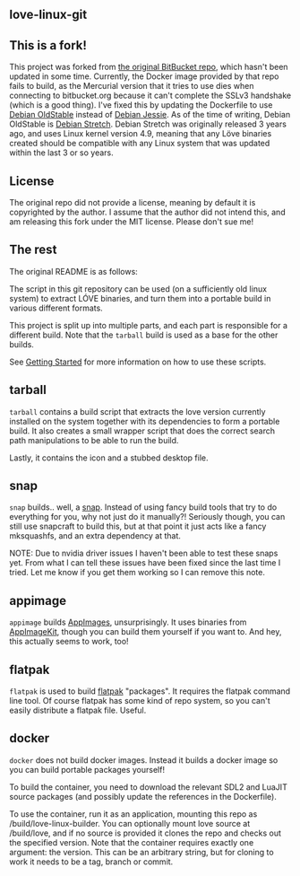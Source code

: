love-linux-git
---
## This is a fork!
This project was forked from [the original BitBucket repo](https://bitbucket.org/bartbes/love-linux-builder/), which hasn't been updated in some time. Currently, the Docker image provided by that repo fails to build, as the Mercurial version that it tries to use dies when connecting to bitbucket.org because it can't complete the SSLv3 handshake (which is a good thing). I've fixed this by updating the Dockerfile to use [Debian OldStable](https://wiki.debian.org/DebianOldStable) instead of [Debian Jessie](https://wiki.debian.org/LTS/Jessie). As of the time of writing, Debian OldStable is [Debian Stretch](https://wiki.debian.org/DebianStretch). Debian Stretch was originally released 3 years ago, and uses Linux kernel version 4.9, meaning that any Löve binaries created should be compatible with any Linux system that was updated within the last 3 or so years.

## License

The original repo did not provide a license, meaning by default it is copyrighted by the author. I assume that the author did not intend this, and am releasing this fork under the MIT license. Please don't sue me!

## The rest

The original README is as follows:

The script in this git repository can be used (on a sufficiently old linux
system) to extract LÓVE binaries, and turn them into a portable build in
various different formats.

This project is split up into multiple parts, and each part is responsible for
a different build. Note that the `tarball` build is used as a base for the
other builds.

See [Getting Started][] for more information on how to use these scripts.

## tarball ##
`tarball` contains a build script that extracts the love version currently
installed on the system together with its dependencies to form a portable
build. It also creates a small wrapper script that does the correct search path
manipulations to be able to run the build.

Lastly, it contains the icon and a stubbed desktop file.

## snap ##
`snap` builds.. well, a [snap][]. Instead of using fancy build tools that try
to do everything for you, why not just do it manually?! Seriously though, you
can still use snapcraft to build this, but at that point it just acts like a
fancy mksquashfs, and an extra dependency at that.

NOTE: Due to nvidia driver issues I haven't been able to test these snaps yet.
From what I can tell these issues have been fixed since the last time I tried.
Let me know if you get them working so I can remove this note.

## appimage ##
`appimage` builds [AppImages][AppImage], unsurprisingly. It uses binaries from
[AppImageKit][], though you can build them yourself if you want to. And hey,
this actually seems to work, too!

## flatpak ##
`flatpak` is used to build [flatpak][] "packages". It requires the flatpak
command line tool. Of course flatpak has some kind of repo system, so you can't
easily distribute a flatpak file. Useful.

## docker ##
`docker` does not build docker images. Instead it builds a docker image so you
can build portable packages yourself!

To build the container, you need to download the relevant SDL2 and LuaJIT
source packages (and possibly update the references in the Dockerfile).

To use the container, run it as an application, mounting this repo as
/build/love-linux-builder. You can optionally mount love source at /build/love,
and if no source is provided it clones the repo and checks out the specified
version. Note that the container requires exactly one argument: the version.
This can be an arbitrary string, but for cloning to work it needs to be a tag,
branch or commit.

[snap]: http://snapcraft.io/
[AppImage]: http://appimage.org/
[AppImageKit]: https://github.com/probonopd/AppImageKit
[flatpak]: http://flatpak.org/
[Getting Started]: Getting%20Started.md
